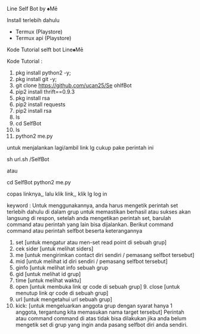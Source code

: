 Line Self Bot by ♠Mē

Install terlebih dahulu
- Termux (Playstore)
- Termux api (Playstore)

Kode Tutorial selft bot Line♠Mē

Kode Tutorial :
1. pkg install python2 -y;
2. pkg install git -y;
3. git clone https://github.com/ucan25/Se ohlfBot
4. pip2 install thrift==0.9.3
5. pkg install rsa
6. pip2 install requests
7. pip2 install rsa
8. ls
9. cd SelfBot
10. ls
11. python2 me.py

untuk menjalankan lagi/ambil link lg cukup pake perintah ini

sh url.sh /SelfBot

atau

cd SelfBot
python2 me.py

copas linknya,, lalu klik link,, klik lg log in

keyword : Untuk menggunakannya, anda harus mengetik perintah set terlebih dahulu di dalam grup untuk memastikan berhasil atau sukses akan langsung di respon, setelah anda mengetikan perintah set, barulah command atau perintah yang lain bisa dijalankan. Berikut command command atau perintah selfbot beserta keterangannya
1. set [untuk mengatur atau men-set read point di sebuah grup]
2. cek sider [untuk melihat siders]
3. me [untuk mengirimkan contact diri sendiri / pemasang selfbot tersebut]
4. mid [untuk melihat id diri sendiri / pemasang selfbot tersebut]
5. ginfo [untuk melihat info sebuah grup
6. gid [untuk melihat id grup]
7. time [untuk melihat waktu]
8. open [untuk membuka link qr code di sebuah grup] 9. close [untuk menutup link qr code di sebuah grup]
10. url [untuk mengetahui url sebuah grup]
11. kick: [untuk mengeluarkan anggota grup dengan syarat hanya 1 anggota, tergantung kita memasukan nama target tersebut] Perintah atau command command di atas tidak bisa dilakukan jika anda belum mengetik set di grup yang ingin anda pasang selfbot diri anda sendiri.
